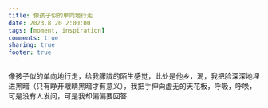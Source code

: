 ```yaml
---
title: 像孩子似的单向地行走
date: 2023.8.20 2:00:00
tags: [moment, inspiration]
comments: true
sharing: true
footer: true
---
```

像孩子似的单向地行走，给我朦胧的陌生感觉，此处是他乡，渴，我把脸深深地埋进黑暗（只有睁开眼睛黑暗才有意义），我把手伸向虚无的天花板，呼吸，呼唤，可是没有人发问，可是我却偏偏要回答

